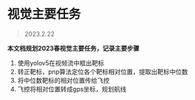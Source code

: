 # 视觉主要任务
> 2023.2.22

**本文档规划2023春视觉主要任务，记录主要步骤**

1. 使用yolov5在视频流中框出靶标
2. 转正靶标，pnp算法定位各个靶标相对位置，提取出靶标中位数
3. 将中位数靶标的相对位置传给飞控
4. 飞控将相对位置转成gps坐标，规划航线